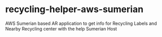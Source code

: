 # recycling-helper-aws-sumerian
AWS Sumerian based AR application to get info for Recycling Labels and Nearby Recycling center with the help Sumerian Host
